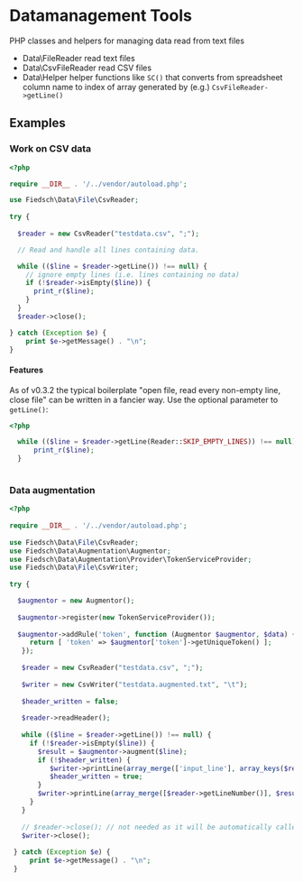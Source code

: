 # Datamanagement Tools

PHP classes and helpers for managing data read from text files
 
 * Data\FileReader  read text files
 * Data\CsvFileReader read CSV files
 * Data\Helper helper functions like `SC()` that converts from spreadsheet column name to index of array 
 generated by (e.g.) `CsvFileReader->getLine()`
 
 
## Examples
 
### Work on CSV data
 
```php
<?php

require __DIR__ . '/../vendor/autoload.php';

use Fiedsch\Data\File\CsvReader;
 
try {
 
  $reader = new CsvReader("testdata.csv", ";");

  // Read and handle all lines containing data.

  while (($line = $reader->getLine()) !== null) {
    // ignore empty lines (i.e. lines containing no data)
    if (!$reader->isEmpty($line)) {
      print_r($line);
    }
  }
  $reader->close();

} catch (Exception $e) {
    print $e->getMessage() . "\n";
}
```

#### Features

As of v0.3.2 the typical boilerplate "open file, read every non-empty line, close file" 
can be written in a fancier way. Use the optional parameter to `getLine()`:
 
 ```php
 <?php
 
   while (($line = $reader->getLine(Reader::SKIP_EMPTY_LINES)) !== null) {
       print_r($line);
   }
   
 ```
 
 
### Data augmentation
 
 
```php
<?php
 
require __DIR__ . '/../vendor/autoload.php';
 
use Fiedsch\Data\File\CsvReader;
use Fiedsch\Data\Augmentation\Augmentor;
use Fiedsch\Data\Augmentation\Provider\TokenServiceProvider;
use Fiedsch\Data\File\CsvWriter;
  
try {

  $augmentor = new Augmentor();
 
  $augmentor->register(new TokenServiceProvider());
  
  $augmentor->addRule('token', function (Augmentor $augmentor, $data) {
     return [ 'token' => $augmentor['token']->getUniqueToken() ];
   });
  
   $reader = new CsvReader("testdata.csv", ";");
   
   $writer = new CsvWriter("testdata.augmented.txt", "\t");
   
   $header_written = false;
   
   $reader->readHeader();
   
   while (($line = $reader->getLine()) !== null) {
     if (!$reader->isEmpty($line)) {
       $result = $augmentor->augment($line);
       if (!$header_written) {
          $writer->printLine(array_merge(['input_line'], array_keys($result), $reader->getHeader()));
          $header_written = true;
       }
       $writer->printLine(array_merge([$reader->getLineNumber()], $result, $line));
     }
   }
   
   // $reader->close(); // not needed as it will be automatically called when there are no more lines
   $writer->close();
 
 } catch (Exception $e) {
     print $e->getMessage() . "\n";
 }
 ```
 